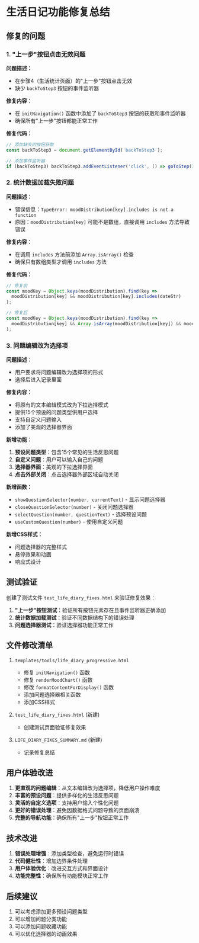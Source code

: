 # 生活日记功能修复总结

## 修复的问题

### 1. "上一步"按钮点击无效问题

**问题描述：**
- 在步骤4（生活统计页面）的"上一步"按钮点击无效
- 缺少 `backToStep3` 按钮的事件监听器

**修复内容：**
- 在 `initNavigation()` 函数中添加了 `backToStep3` 按钮的获取和事件监听器
- 确保所有"上一步"按钮都能正常工作

**修复代码：**
```javascript
// 添加缺失的按钮获取
const backToStep3 = document.getElementById('backToStep3');

// 添加事件监听器
if (backToStep3) backToStep3.addEventListener('click', () => goToStep(3));
```

### 2. 统计数据加载失败问题

**问题描述：**
- 错误信息：`TypeError: moodDistribution[key].includes is not a function`
- 原因：`moodDistribution[key]` 可能不是数组，直接调用 `includes` 方法导致错误

**修复内容：**
- 在调用 `includes` 方法前添加 `Array.isArray()` 检查
- 确保只有数组类型才调用 `includes` 方法

**修复代码：**
```javascript
// 修复前
const moodKey = Object.keys(moodDistribution).find(key => 
  moodDistribution[key] && moodDistribution[key].includes(dateStr)
);

// 修复后
const moodKey = Object.keys(moodDistribution).find(key => 
  moodDistribution[key] && Array.isArray(moodDistribution[key]) && moodDistribution[key].includes(dateStr)
);
```

### 3. 问题编辑改为选择项

**问题描述：**
- 用户要求将问题编辑改为选择项的形式
- 选择后进入记录里面

**修复内容：**
- 将原有的文本编辑模式改为下拉选择模式
- 提供15个预设的问题类型供用户选择
- 支持自定义问题输入
- 添加了美观的选择器界面

**新增功能：**
1. **预设问题类型**：包含15个常见的生活反思问题
2. **自定义问题**：用户可以输入自己的问题
3. **选择器界面**：美观的下拉选择界面
4. **点击外部关闭**：点击选择器外部区域自动关闭

**新增函数：**
- `showQuestionSelector(number, currentText)` - 显示问题选择器
- `closeQuestionSelector(number)` - 关闭问题选择器
- `selectQuestion(number, questionText)` - 选择预设问题
- `useCustomQuestion(number)` - 使用自定义问题

**新增CSS样式：**
- 问题选择器的完整样式
- 悬停效果和动画
- 响应式设计

## 测试验证

创建了测试文件 `test_life_diary_fixes.html` 来验证修复效果：

1. **"上一步"按钮测试**：验证所有按钮元素存在且事件监听器正确添加
2. **统计数据加载测试**：验证不同数据结构下的错误处理
3. **问题选择器测试**：验证选择器功能正常工作

## 文件修改清单

1. `templates/tools/life_diary_progressive.html`
   - 修复 `initNavigation()` 函数
   - 修复 `renderMoodChart()` 函数
   - 修改 `formatContentForDisplay()` 函数
   - 添加问题选择器相关函数
   - 添加CSS样式

2. `test_life_diary_fixes.html` (新建)
   - 创建测试页面验证修复效果

3. `LIFE_DIARY_FIXES_SUMMARY.md` (新建)
   - 记录修复总结

## 用户体验改进

1. **更直观的问题编辑**：从文本编辑改为选择项，降低用户操作难度
2. **丰富的预设问题**：提供多样化的生活反思问题
3. **灵活的自定义选项**：支持用户输入个性化问题
4. **更好的错误处理**：避免因数据格式问题导致的页面崩溃
5. **完整的导航功能**：确保所有"上一步"按钮正常工作

## 技术改进

1. **错误处理增强**：添加类型检查，避免运行时错误
2. **代码健壮性**：增加边界条件处理
3. **用户体验优化**：改进交互方式和界面设计
4. **功能完整性**：确保所有功能模块正常工作

## 后续建议

1. 可以考虑添加更多预设问题类型
2. 可以增加问题分类功能
3. 可以添加问题收藏功能
4. 可以优化选择器的动画效果 